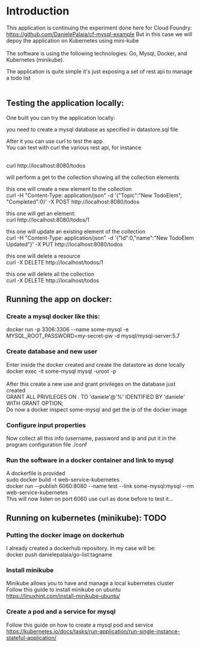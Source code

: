 # Introduction

This application is continuing the experiment done here for Cloud Foundry: </br>
https://github.com/DanielePalaia/cf-mysql-example
But in this case we will depoy the application on Kubernetes using mini-kube </br></br>
The software is using the following technologies: Go, Mysql, Docker, and Kubernetes (minikube). </br>

The application is quite simple it's just exposing a set of rest api to manage a todo list </br></br>

## Testing the application locally:
One built you can try the application locally: </br>

you need to create a mysql database as specified in datastore.sql file</br>

After it you can use curl to test the app </br>
You can test with curl the various rest api, for instance</br></br>

curl http://localhost:8080/todos</br>

will perform a  get to the collection showing all the collection elements</br>

this one will create a new element to the collection</br>
curl -H "Content-Type: application/json" -d '{"Topic":"New TodoElem", "Completed":0}' -X POST http://localhost:8080/todos</br>

this one will get an element:</br>
curl http://localhost:8080/todos/1</br>

this one will update an existing element of the collection</br>
curl -H "Content-Type: application/json" -d '{"Id":0,"name":"New TodoElem Updated"}' -X PUT http://localhost:8080/todos</br>

this one will delete a resource</br>
curl -X DELETE http://localhost/todos/1</br>

this one will delete all the collection</br>
curl -X DELETE http://localhost/todos</br>

 
## Running the app on docker:
### Create a mysql docker like this: </br>
docker run -p 3306:3306 --name some-mysql -e MYSQL_ROOT_PASSWORD=my-secret-pw -d mysql/mysql-server:5.7 </br>
### Create database and new user
Enter inside the docker created and create the datastore as done locally </br>
docker exec -it some-mysql mysql -uroot -p</br>
</br>
After this create a new use and grant privileges on the database just created </br>
GRANT ALL PRIVILEGES ON *.* TO 'daniele'@'%' IDENTIFIED BY 'daniele' WITH GRANT OPTION; </br>
Do now a docker inspect some-mysql and get the ip of the docker image 
### Configure input properties 
Now collect all this info (username, password and ip and put it in the program configuration file ./conf
### Run the software in a docker container and link to mysql
A dockerfile is provided</br>
sudo  docker build -t web-service-kubernetes .</br>
docker run --publish 6060:8080 --name test --link some-mysql:mysql --rm web-service-kubernetes </br>
This will now listen on port 6060 use curl as done before to test it...</br>

 
## Running on kubernetes (minikube): TODO

### Putting the docker image on dockerhub
I already created a dockerhub repository. In my case will be:</br>
docker push danielepalaia/go-list:tagname</br>

### Install minikube
Minikube allows you to have and manage a local kubernetes cluster </br>
Follow this guide to install minikube on ubuntu </br>
https://linuxhint.com/install-minikube-ubuntu/</br>

### Create a pod and a service for mysql
Follow this guide on how to create a mysql pod and service</br>
https://kubernetes.io/docs/tasks/run-application/run-single-instance-stateful-application/



 
 
